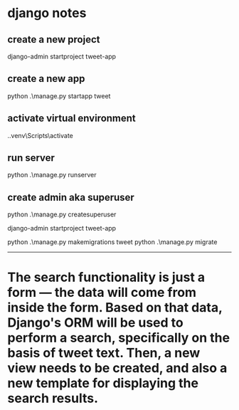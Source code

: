 # django notes

## create a new project
django-admin startproject tweet-app

## create a new app
python .\manage.py startapp tweet

## activate virtual environment
.\.venv\Scripts\activate

## run server 
python .\manage.py runserver

## create admin aka superuser
python .\manage.py createsuperuser

django-admin startproject tweet-app



python .\manage.py makemigrations tweet
python .\manage.py migrate

---


# The search functionality is just a form — the data will come from inside the form. Based on that data, Django's ORM will be used to perform a search, specifically on the basis of tweet text. Then, a new view needs to be created, and also a new template for displaying the search results.





